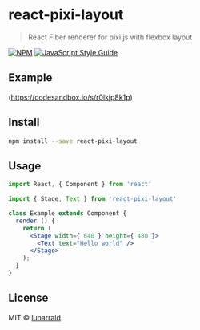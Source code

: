 # react-pixi-layout

> React Fiber renderer for pixi.js with flexbox layout

[![NPM](https://img.shields.io/npm/v/react-pixi-layout.svg)](https://www.npmjs.com/package/react-pixi-layout) [![JavaScript Style Guide](https://img.shields.io/badge/code_style-standard-brightgreen.svg)](https://standardjs.com)

## Example

(https://codesandbox.io/s/r0lkjp8k1p)

## Install

```bash
npm install --save react-pixi-layout
```

## Usage

```jsx
import React, { Component } from 'react'

import { Stage, Text } from 'react-pixi-layout'

class Example extends Component {
  render () {
    return (
      <Stage width={ 640 } height={ 480 }>
      	<Text text="Hello world" />
      </Stage>
    );
  }
}
```

## License

MIT © [lunarraid](https://github.com/lunarraid)
